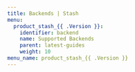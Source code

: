 ```yaml
---
title: Backends | Stash
menu:
  product_stash_{{ .Version }}:
    identifier: backend
    name: Supported Backends
    parent: latest-guides
    weight: 10
menu_name: product_stash_{{ .Version }}
---
```

